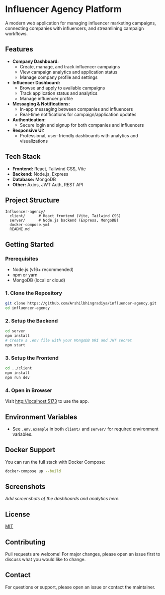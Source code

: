 # Influencer Agency Platform

A modern web application for managing influencer marketing campaigns, connecting companies with influencers, and streamlining campaign workflows.

## Features

- **Company Dashboard:**
  - Create, manage, and track influencer campaigns
  - View campaign analytics and application status
  - Manage company profile and settings
- **Influencer Dashboard:**
  - Browse and apply to available campaigns
  - Track application status and analytics
  - Manage influencer profile
- **Messaging & Notifications:**
  - In-app messaging between companies and influencers
  - Real-time notifications for campaign/application updates
- **Authentication:**
  - Secure login and signup for both companies and influencers
- **Responsive UI:**
  - Professional, user-friendly dashboards with analytics and visualizations

## Tech Stack

- **Frontend:** React, Tailwind CSS, Vite
- **Backend:** Node.js, Express
- **Database:** MongoDB
- **Other:** Axios, JWT Auth, REST API

## Project Structure

```
Influencer-agency/
  client/      # React frontend (Vite, Tailwind CSS)
  server/      # Node.js backend (Express, MongoDB)
  docker-compose.yml
  README.md
```

## Getting Started

### Prerequisites
- Node.js (v16+ recommended)
- npm or yarn
- MongoDB (local or cloud)

### 1. Clone the Repository
```bash
git clone https://github.com/Arshilbhingradiya/influencer-agency.git
cd influencer-agency
```

### 2. Setup the Backend
```bash
cd server
npm install
# Create a .env file with your MongoDB URI and JWT secret
npm start
```

### 3. Setup the Frontend
```bash
cd ../client
npm install
npm run dev
```

### 4. Open in Browser
Visit [http://localhost:5173](http://localhost:5173) to use the app.

## Environment Variables
- See `.env.example` in both `client/` and `server/` for required environment variables.

## Docker Support
You can run the full stack with Docker Compose:
```bash
docker-compose up --build
```

## Screenshots
_Add screenshots of the dashboards and analytics here._

## License
[MIT](LICENSE)

## Contributing
Pull requests are welcome! For major changes, please open an issue first to discuss what you would like to change.

## Contact
For questions or support, please open an issue or contact the maintainer.